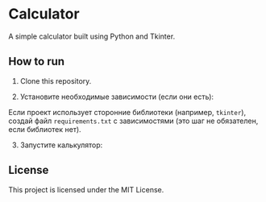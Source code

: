 # Calculator

A simple calculator built using Python and Tkinter.

## How to run

1. Clone this repository.

2. Установите необходимые зависимости (если они есть):

Если проект использует сторонние библиотеки (например, `tkinter`), создай файл `requirements.txt` с зависимостями (это шаг не обязателен, если библиотек нет).

3. Запустите калькулятор:


## License

This project is licensed under the MIT License.

